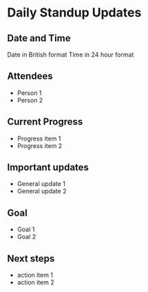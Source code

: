# Daily Standup Updates

## Date and Time
Date in British format
Time in 24 hour format

## Attendees
- Person 1
- Person 2

## Current Progress
- Progress item 1
- Progress item 2

## Important updates
- General update 1
- General update 2

## Goal
- Goal 1
- Goal 2

## Next steps
- action item 1
- action item 2

